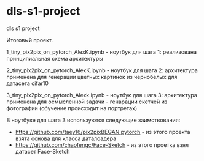 # dls-s1-project
dls s1 project

Итоговый проект.

1_tiny_pix2pix_on_pytorch_AlexK.ipynb - ноутбук для шага 1: реализована принципиальная схема архитектуры

2_tiny_pix2pix_on_pytorch_AlexK.ipynb - ноутбук для шага 2: архитектура применена для генерации цветных картинок из чернобелых для датасета cifar10

3_tiny_pix2pix_on_pytorch_Alexk.ipynb - ноутбук для шага 3: архитектура применена для осмысленной задачи - генарации скетчей из фотографии (обучение происходит на портретах)

В ноутбуке для шага 3 используются следующие заимствования:
 - https://github.com/taey16/pix2pixBEGAN.pytorch - из этого проекта взята основа для класса даталоадера
 - https://github.com/chaofengc/Face-Sketch - из этого проетка взял датасет Face-Sketch

